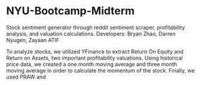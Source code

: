 # NYU-Bootcamp-Midterm
Stock sentiment generator through reddit sentiment scraper, profitability analysis, and valuation calculations.
Developers: Bryan Zhao, Darren Nyugen, Zayaan ATIF

To analyze stocks, we utilized YFinance to extract Return On Equity and Return on Assets, two important profitability valuations. Using historical price data, we created a one month moving average and three month moving average in order to calculate the momentum of the stock. Finally, we used PRAW and 
